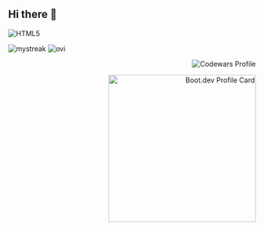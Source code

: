 ## Hi there 👋

<!--
**SurfMonkey17/surfmonkey17** is a ✨ _special_ ✨ repository because its `README.md` (this file) appears on your GitHub profile.

Here are some ideas to get you started:

- 🔭 I’m currently working on ...
- 🌱 I’m currently learning ...
- 👯 I’m looking to collaborate on ...
- 🤔 I’m looking for help with ...
- 💬 Ask me about ...
- 📫 How to reach me: ...
- 😄 Pronouns: ...
- ⚡ Fun fact: ...
-->
![HTML5](https://img.shields.io/badge/html5-%23E34F26.svg?style=for-the-badge&logo=html5&logoColor=white)


<img src="https://github-readme-streak-stats.herokuapp.com/?user=surfmonkey17&theme=tokyonight" alt="mystreak"/>
<img src="https://github-readme-stats.vercel.app/api/top-langs?username=surfmonkey17&show_icons=true&locale=en&layout=compact&theme=tokyonight" alt="ovi" />
<p align = "right"><img src="https://www.codewars.com/users/SurfMonkey17/badges/small" alt="Codewars Profile" </p>
<p align="right">
  <img src="https://api.boot.dev/v1/users/public/47c7e358-2bb7-4c79-a888-2d5ba26e1f99/thumbnail" width="300px" alt="Boot.dev Profile Card" >

</p>

